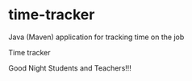# time-tracker
Java (Maven) application for tracking time on the job

Time tracker

Good Night Students and Teachers!!!
